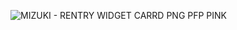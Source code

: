 ![MIZUKI - RENTRY WIDGET CARRD PNG PFP PINK](https://github.com/user-attachments/assets/dfb6e0e7-989b-436d-8b6c-6c731063912b)


